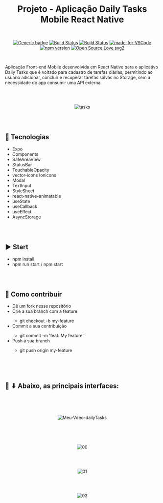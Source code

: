 <div align="center">

# Projeto - Aplicação Daily Tasks Mobile React Native

</div>

<br>

<div align="center">

[![Generic badge](https://img.shields.io/badge/Made%20by-Renan%20Borba-purple.svg)](https://shields.io/) [![Build Status](https://img.shields.io/github/stars/RenanBorba/react-native-daily-tasks.svg)](https://github.com/RenanBorba/react-native-daily-tasks) [![Build Status](https://img.shields.io/github/forks/RenanBorba/react-native-daily-tasks.svg)](https://github.com/RenanBorba/react-native-daily-tasks) [![made-for-VSCode](https://img.shields.io/badge/Made%20for-VSCode-1f425f.svg)](https://code.visualstudio.com/) [![npm version](https://badge.fury.io/js/react-native.svg)](https://badge.fury.io/js/react-native) [![Open Source Love svg2](https://badges.frapsoft.com/os/v2/open-source.svg?v=103)](https://github.com/ellerbrock/open-source-badges/)

</div>

<br>

Aplicação Front-end Mobile desenvolvida em React Native para o aplicativo Daily Tasks que é voltado para cadastro de tarefas diárias, permitindo ao usuário adicionar, concluir e recuperar tarefas salvas no Storage, sem a necessidade do app consumir uma API externa.

<br><br>

<div align="center">

![tasks](https://user-images.githubusercontent.com/48495838/84699173-76352080-af27-11ea-90b5-33e454bd8d98.png)

</div>

<br><br>

## :rocket: Tecnologias
<ul>
  <li>Expo</li>
  <li>Components</li>
  <li>SafeAreaView</li>
  <li>StatusBar</li>
  <li>TouchableOpacity</li>
  <li>vector-icons Ionicons</li>
  <li>Modal</li>
  <li>TextInput</li>
  <li>StyleSheet</li>
  <li>react-native-animatable</li>
  <li>useState</li>
  <li>useCallback</li>
  <li>useEffect</li>
  <li>AsyncStorage</li>
</ul>

<br><br>

## :arrow_forward: Start
<ul>
  <li>npm install</li>
  <li>npm run start / npm start</li>
</ul>

<br><br>

## :punch: Como contribuir
<ul>
  <li>Dê um fork nesse repositório</li>
  <li>Crie a sua branch com a feature</li>
    <ul>
      <li>git checkout -b my-feature</li>
    </ul>
  <li>Commit a sua contribuição</li>
    <ul>
      <li>git commit -m 'feat: My feature'</li>
    </ul>
  <li>Push a sua branch</li>
    <ul>
      <li>git push origin my-feature</li>
    </ul>
</ul>
<br><br><br>

## :mega: ⬇ Abaixo, as principais interfaces:

<br><br><br>

<div align="center">

![Meu-Vdeo-dailyTasks](https://user-images.githubusercontent.com/48495838/82461364-bcb26f00-9a90-11ea-9418-9cac856c52d1.gif)

<br><br><br>

![00](https://user-images.githubusercontent.com/48495838/82374826-fb471b80-99f5-11ea-9391-f03b7d15a923.png)

<br><br>

![01](https://user-images.githubusercontent.com/48495838/82374999-4b25e280-99f6-11ea-84b4-283be8d558ad.png)

<br><br>

![03](https://user-images.githubusercontent.com/48495838/82374819-fa15ee80-99f5-11ea-82c8-cde5699ed5f0.png)

</div>
